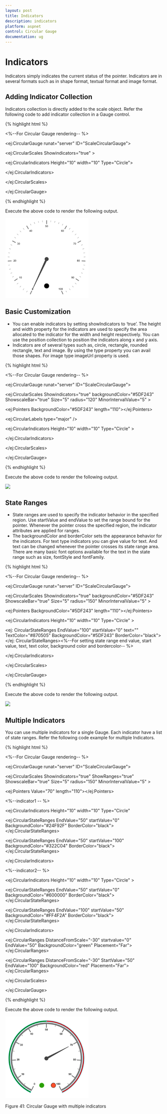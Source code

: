 ```yaml
---
layout: post
title: Indicators
description: indicators
platform: aspnet
control: Circular Gauge
documentation: ug
---
```


# Indicators

Indicators simply indicates the current status of the pointer. Indicators are in several formats such as in shape format, textual format and image format.

## Adding Indicator Collection 

Indicators collection is directly added to the scale object. Refer the following code to add indicator collection in a Gauge control.


{% highlight html %}


<%--For Circular Gauge rendering-- %>

<ej:CircularGauge runat="server" ID="ScaleCircularGauge">

<Scales>

<ej:CircularScales Showindicators="true" >

<IndicatorCollection>

<ej:CircularIndicators Height="10" width="10" Type="Circle">

<Position X="185" Y="300" />

</ej:CircularIndicators>

</IndicatorCollection>

</ej:CircularScales>

</Scales>

</ej:CircularGauge>

{% endhighlight %}


Execute the above code to render the following output.

 ![C:/Users/karthigeyan/Desktop/das.png](Indicators_images/Indicators_img1.png)


## Basic Customization

* You can enable indicators by setting showIndicators to ‘true’. The height and width property for the indicators are used to specify the area allocated to the indicator for the width and height respectively. You can use the position collection to position the indicators along x and y axis. 
* Indicators are of several types such as, circle, rectangle, rounded rectangle, text and image. By using the type property you can avail those shapes. For image type imageUrl property is used. 


{% highlight html %}


<%--For Circular Gauge rendering-- %>

<ej:CircularGauge runat="server" ID="ScaleCircularGauge">

<Scales>

<ej:CircularScales Showindicators="true" backgroundColor="#5DF243" ShowscaleBar="true"  Size="5" radius="120" MinorIntervalValue="5" >

<Border Width="1.5" Color="black" />

<PointerCollection>

<ej:Pointers BackgroundColor="#5DF243" length="110"></ej:Pointers>

</PointerCollection>

<labelCollection>

<ej:CircularLabels type="major" />

</labelCollection>

<IndicatorCollection>

<ej:CircularIndicators Height="10" width="10" Type="Circle" >

<Position X="185" Y="300" />

</ej:CircularIndicators>

</IndicatorCollection>

</ej:CircularScales>

</Scales>

</ej:CircularGauge>

{% endhighlight %}

Execute the above code to render the following output.

 ![](Indicators_images/Indicators_img2.png)


## State Ranges

* State ranges are used to specify the indicator behavior in the specified region. Use startValue and endValue to set the range bound for the pointer. Whenever the pointer cross the specified region, the indicator attributes are applied for ranges. 
* The backgroundColor and borderColor sets the appearance behavior for the indicators. For text type indicators you can give value for text. And text can be changed whenever the pointer crosses its state range area. There are many basic font options available for the text in the state range such as size, fontStyle and fontFamily.


{% highlight html %}


<%--For Circular Gauge rendering-- %>

<ej:CircularGauge runat="server" ID="ScaleCircularGauge">

<Scales>

<ej:CircularScales Showindicators="true" backgroundColor="#5DF243" ShowscaleBar="true"  Size="5" radius="150" MinorIntervalValue="5" >

<Border Width="1.5" Color="black" />

<PointerCollection>

<ej:Pointers BackgroundColor="#5DF243" length="110"></ej:Pointers>

</PointerCollection>

<IndicatorCollection>

<ej:CircularIndicators Height="10" width="10" Type="Circle" >

<Position X="185" Y="300" />

<StateRangeCollection> <ej: CircularStateRanges EndValue="100" startValue="0" text="" TextColor="#870505" BackgroundColor="#5DF243" BorderColor="black"></ej: CircularStateRanges></StateRangeCollection><%--For setting state range end value, start value, text, text color, background color and bordercolor-- %>

</ej:CircularIndicators>

</IndicatorCollection>

</ej:CircularScales>

</Scales>

</ej:CircularGauge>

{% endhighlight %}

Execute the above code to render the following output.

 ![](Indicators_images/Indicators_img3.png)


## Multiple Indicators

You can use multiple indicators for a single Gauge. Each indicator have a list of state ranges. Refer the following code example for multiple Indicators.


{% highlight html %}


<%--For Circular Gauge rendering-- %>

<ej:CircularGauge runat="server" ID="ScaleCircularGauge">

<Scales>

<ej:CircularScales Showindicators="true" ShowRanges="true"  ShowscaleBar="true"  Size="5" radius="150" MinorIntervalValue="5" >

<PointerCollection>

<ej:Pointers  Value="70"  length="110"></ej:Pointers>

</PointerCollection>

<IndicatorCollection>

<%--indicator1 -- %>

<ej:CircularIndicators Height="10" width="10" Type="Circle"

<Position X="165" Y="300" />

<StateRangeCollection>

<ej:CircularStateRanges EndValue="50" startValue="0" BackgroundColor="#24F92F" BorderColor="black"></ej:CircularStateRanges>

<ej:CircularStateRanges EndValue="50" startValue="100" BackgroundColor="#322C04" BorderColor="black"></ej:CircularStateRanges></StateRangeCollection>

</ej:CircularIndicators>

<%--indicator2-- %>

<ej:CircularIndicators Height="10" width="10" Type="Circle" >

<Position X="215" Y="300" />

<StateRangeCollection>

<ej:CircularStateRanges EndValue="50" startValue="0" BackgroundColor="#600000" BorderColor="black"></ej:CircularStateRanges>

<ej:CircularStateRanges EndValue="100" startValue="50" BackgroundColor="#FF4F2A" BorderColor="black"></ej:CircularStateRanges></StateRangeCollection>

</ej:CircularIndicators>

</IndicatorCollection>

<RangeCollection>

<ej:CircularRanges DistanceFromScale="-30" startvalue="0" EndValue="50" BackgroundColor="green" Placement="Far"></ej:CircularRanges>

<ej:CircularRanges DistanceFromScale="-30" StartValue="50" EndValue="100" BackgroundColor="red" Placement="Far"></ej:CircularRanges>

</RangeCollection>

</ej:CircularScales>

</Scales>

</ej:CircularGauge>

{% endhighlight %}

Execute the above code to render the following output.

 ![](Indicators_images/Indicators_img4.png)



Figure 41: Circular Gauge with multiple indicators

